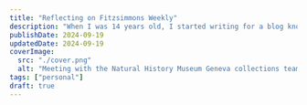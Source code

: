 ```yaml
---
title: "Reflecting on Fitzsimmons Weekly"
description: "When I was 14 years old, I started writing for a blog known as 'Fitzsimmons Weekly'. After half a decade of activity, I stepped away. Here are my thoughts."
publishDate: 2024-09-19
updatedDate: 2024-09-19
coverImage:
  src: "./cover.png"
  alt: "Meeting with the Natural History Museum Geneva collections team"
tags: ["personal"]
draft: true
---
```



<!-- *A historic street in Geneva.* 

![Geneva Street](geneva_street.jpeg)

*Some lovely herbarium[^4] sheets in Geneva.*

![Geneva Herbarium Sheets](geneva_herb.jpeg)

*A gorgeous view of Lausanne around sunset with a view of the Alps.*

![Lausanne](lausanne.jpeg)

*Some impressive drill core specimens in Lausanne.*

![Lausanne Drill Cores](lausanne_drillcores.jpeg)

*A photo of myself outside the Naturhistorisches Museum Bern.*

![Bern Selfie](bern_self.jpeg) -->
